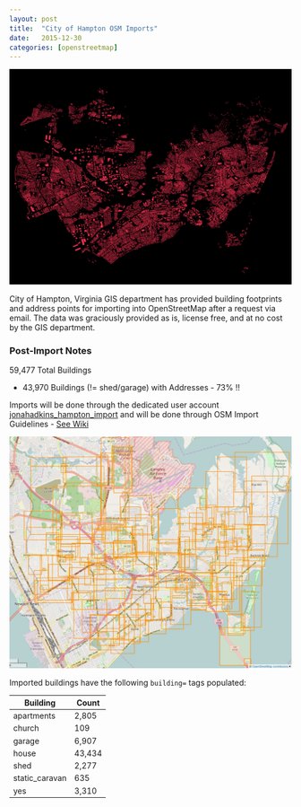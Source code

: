 ```yaml
---
layout: post
title:  "City of Hampton OSM Imports"
date:   2015-12-30
categories: [openstreetmap]
---
```


![](https://raw.githubusercontent.com/jonahadkins/hampton-OSM-imports/master/hampton.png)

City of Hampton, Virginia GIS department has provided building footprints and address points for importing into OpenStreetMap after a request via email. The data was graciously provided as is, license free, and at no cost by the GIS department.  

### Post-Import Notes  

59,477 Total Buildings  
* 43,970 Buildings (!= shed/garage) with Addresses - 73%  !!

Imports will be done through the dedicated user account [jonahadkins_hampton_import](https://www.openstreetmap.org/user/jonahadkins_hampton_imports/) and will be done through OSM Import Guidelines - [See Wiki](https://wiki.openstreetmap.org/wiki/City_of_Hampton_Buildings/Address_Import)  

![](https://raw.githubusercontent.com/jonahadkins/hampton-OSM-imports/master/post_hampton.png)

Imported buildings have the following `building=` tags populated:  

| Building  |   Count |
| ------------- | ------------- |
| apartments  | 2,805  |
| church  | 109  |
| garage  | 6,907  |
| house  | 43,434  |
| shed  | 2,277  |
| static_caravan  | 635  |
| yes  | 3,310  |
